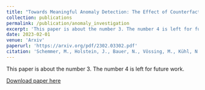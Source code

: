 ```yaml
---
title: "Towards Meaningful Anomaly Detection: The Effect of Counterfactual Explanations on the Investigation of Anomalies in Multivariate Time Series"
collection: publications
permalink: /publication/anomaly_investigation
excerpt: 'This paper is about the number 3. The number 4 is left for future work.'
date: 2023-02-01
venue: 'Arxiv'
paperurl: 'https://arxiv.org/pdf/2302.03302.pdf'
citation: 'Schemmer, M., Holstein, J., Bauer, N., Vössing, M., Kühl, N., Satzger, G. (2023) "Towards Meaningful Anomaly Detection: The Effect of Counterfactual Explanations on the Investigation of Anomalies in Multivariate Time Series." <i>Arxiv</i>.'
---
```

This paper is about the number 3. The number 4 is left for future work.

[Download paper here](https://arxiv.org/pdf/2302.03302.pdf)